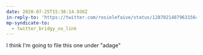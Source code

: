 ```yaml
---
date: 2020-07-25T15:38:14.936Z
in-reply-to: 'https://twitter.com/rosielefaive/status/1287021487963156480?s=19'
mp-syndicate-to:
  - twitter_bridgy_no_link
---
```


I think I'm going to file this one under "adage"
